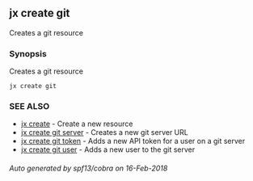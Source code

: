 ## jx create git

Creates a git resource

### Synopsis


Creates a git resource

```
jx create git
```

### SEE ALSO
* [jx create](jx_create.md)	 - Create a new resource
* [jx create git server](jx_create_git_server.md)	 - Creates a new git server URL
* [jx create git token](jx_create_git_token.md)	 - Adds a new API token for a user on a git server
* [jx create git user](jx_create_git_user.md)	 - Adds a new user to the git server

###### Auto generated by spf13/cobra on 16-Feb-2018
